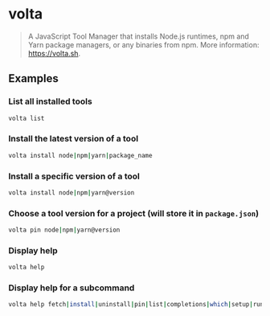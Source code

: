 # volta

> A JavaScript Tool Manager that installs Node.js runtimes, npm and Yarn package managers, or any binaries from npm. More information: <https://volta.sh>.

## Examples

### List all installed tools

```bash
volta list
```

### Install the latest version of a tool

```bash
volta install node|npm|yarn|package_name
```

### Install a specific version of a tool

```bash
volta install node|npm|yarn@version
```

### Choose a tool version for a project (will store it in `package.json`)

```bash
volta pin node|npm|yarn@version
```

### Display help

```bash
volta help
```

### Display help for a subcommand

```bash
volta help fetch|install|uninstall|pin|list|completions|which|setup|run|help
```
